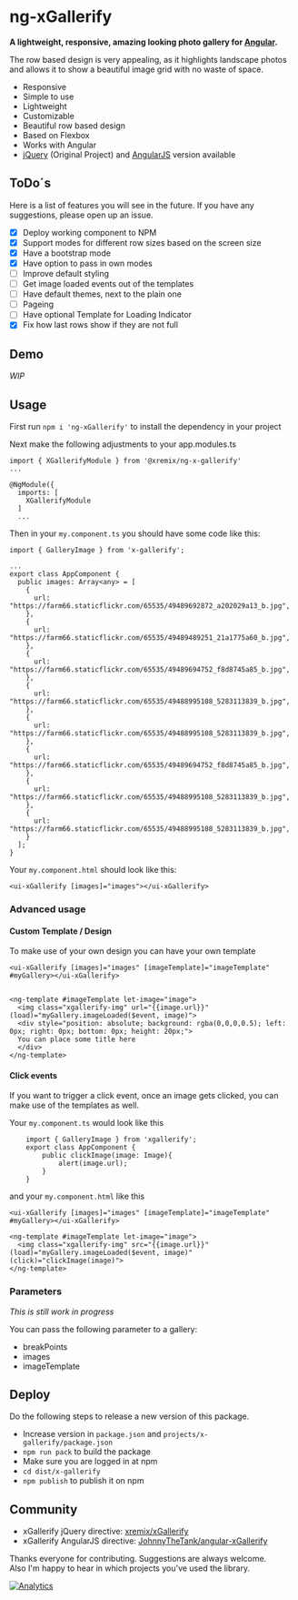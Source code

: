 # ng-xGallerify

**A lightweight, responsive, amazing looking photo gallery for [Angular](https://angular.io/).**

The row based design is very appealing, as it highlights landscape photos and allows it to show a beautiful image grid with no waste of space.

- Responsive
- Simple to use
- Lightweight
- Customizable
- Beautiful row based design
- Based on Flexbox
- Works with Angular
- [jQuery](https://github.com/xremix/xGallerify) (Original Project) and [AngularJS](https://github.com/JohnnyTheTank/angular-xGallerify) version available


## ToDo´s

Here is a list of features you will see in the future. If you have any suggestions, please open up an issue.

- [x] Deploy working component to NPM
- [x] Support modes for different row sizes based on the screen size
- [x] Have a bootstrap mode
- [x] Have option to pass in own modes
- [ ] Improve default styling
- [ ] Get image loaded events out of the templates
- [ ] Have default themes, next to the plain one
- [ ] Pageing
- [ ] Have optional Template for Loading Indicator
- [x] Fix how last rows show if they are not full

## Demo

*WIP*

## Usage

First run `npm i 'ng-xGallerify'` to install the dependency in your project

Next make the following adjustments to your app.modules.ts

```
import { XGallerifyModule } from '@xremix/ng-x-gallerify'
...

@NgModule({
  imports: [
    XGallerifyModule
  ]
  ...
```

Then in your `my.component.ts` you should have some code like this:

```
import { GalleryImage } from 'x-gallerify';

...
export class AppComponent {
  public images: Array<any> = [
    {
      url: "https://farm66.staticflickr.com/65535/49489692872_a202029a13_b.jpg",
    },
    {
      url: "https://farm66.staticflickr.com/65535/49489489251_21a1775a60_b.jpg",
    },
    {
      url: "https://farm66.staticflickr.com/65535/49489694752_f8d8745a85_b.jpg",
    },
    {
      url: "https://farm66.staticflickr.com/65535/49488995108_5283113839_b.jpg",
    },
    {
      url: "https://farm66.staticflickr.com/65535/49488995108_5283113839_b.jpg",
    },
    {
      url: "https://farm66.staticflickr.com/65535/49489694752_f8d8745a85_b.jpg",
    },
    {
      url: "https://farm66.staticflickr.com/65535/49488995108_5283113839_b.jpg",
    },
    {
      url: "https://farm66.staticflickr.com/65535/49488995108_5283113839_b.jpg",
    }
  ];
}

```

Your `my.component.html` should look like this:

```
<ui-xGallerify [images]="images"></ui-xGallerify>
```

### Advanced usage


#### Custom Template / Design

To make use of your own design you can have your own template

```
<ui-xGallerify [images]="images" [imageTemplate]="imageTemplate" #myGallery></ui-xGallerify>


<ng-template #imageTemplate let-image="image">
  <img class="xgallerify-img" url="{{image.url}}" (load)="myGallery.imageLoaded($event, image)">
  <div style="position: absolute; background: rgba(0,0,0,0.5); left: 0px; right: 0px; bottom: 0px; height: 20px;">
  You can place some title here
  </div>
</ng-template>
```

#### Click events

If you want to trigger a click event, once an image gets clicked, you can make use of the templates as well.

Your `my.component.ts` would look like this

```
    import { GalleryImage } from 'xgallerify';
    export class AppComponent {
        public clickImage(image: Image){
            alert(image.url);
        }
    }
```

and your `my.component.html` like this

```
<ui-xGallerify [images]="images" [imageTemplate]="imageTemplate" #myGallery></ui-xGallerify>

<ng-template #imageTemplate let-image="image">
  <img class="xgallerify-img" src="{{image.url}}" (load)="myGallery.imageLoaded($event, image)" (click)="clickImage(image)">
</ng-template>
```

### Parameters

*This is still work in progress*

You can pass the following parameter to a gallery:

- breakPoints
- images
- imageTemplate

## Deploy

Do the following steps to release a new version of this package.

- Increase version in `package.json` and `projects/x-gallerify/package.json`
- `npm run pack` to build the package
- Make sure you are logged in at npm
- `cd dist/x-gallerify`
- `npm publish` to publish it on npm

## Community

- xGallerify jQuery directive: [xremix/xGallerify](https://github.com/xremix/xGallerify)
- xGallerify AngularJS directive: [JohnnyTheTank/angular-xGallerify](https://github.com/JohnnyTheTank/angular-xGallerify)

Thanks everyone for contributing. Suggestions are always welcome.  
Also I'm happy to hear in which projects you've used the library.

[![Analytics](https://ga-beacon.appspot.com/UA-40522413-9/welcome-page)](https://github.com/xremix/ng-xGallerify)
